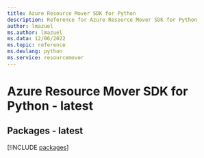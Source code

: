 ```yaml
---
title: Azure Resource Mover SDK for Python
description: Reference for Azure Resource Mover SDK for Python
author: lmazuel
ms.author: lmazuel
ms.data: 12/06/2022
ms.topic: reference
ms.devlang: python
ms.service: resourcemover
---
```

# Azure Resource Mover SDK for Python - latest
## Packages - latest
[!INCLUDE [packages](resource-mover-index.md)]